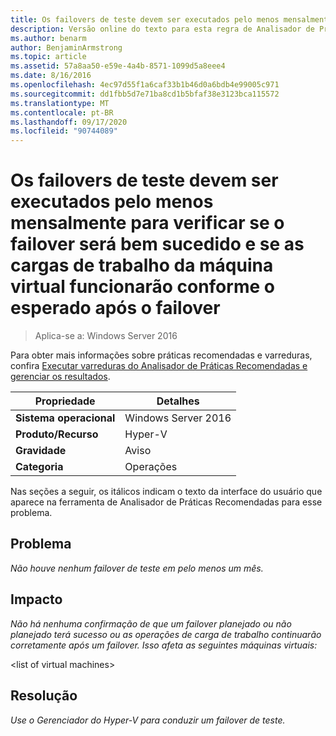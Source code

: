```yaml
---
title: Os failovers de teste devem ser executados pelo menos mensalmente para verificar se o failover será bem sucedido e se as cargas de trabalho da máquina virtual funcionarão conforme o esperado após o failover
description: Versão online do texto para esta regra de Analisador de Práticas Recomendadas.
ms.author: benarm
author: BenjaminArmstrong
ms.topic: article
ms.assetid: 57a8aa50-e59e-4a4b-8571-1099d5a8eee4
ms.date: 8/16/2016
ms.openlocfilehash: 4ec97d55f1a6caf33b1b46d0a6bdb4e99005c971
ms.sourcegitcommit: dd1fbb5d7e71ba8cd1b5bfaf38e3123bca115572
ms.translationtype: MT
ms.contentlocale: pt-BR
ms.lasthandoff: 09/17/2020
ms.locfileid: "90744089"
---
```

# <a name="test-failovers-should-be-carried-out-at-least-monthly-to-verify-that-failover-will-succeed-and-that-virtual-machine-workloads-will-operate-as-expected-after-failover"></a>Os failovers de teste devem ser executados pelo menos mensalmente para verificar se o failover será bem sucedido e se as cargas de trabalho da máquina virtual funcionarão conforme o esperado após o failover

>Aplica-se a: Windows Server 2016

Para obter mais informações sobre práticas recomendadas e varreduras, confira [Executar varreduras do Analisador de Práticas Recomendadas e gerenciar os resultados](https://go.microsoft.com/fwlink/p/?LinkID=223177).

|Propriedade|Detalhes|
|-|-|
|**Sistema operacional**|Windows Server 2016|
|**Produto/Recurso**|Hyper-V|
|**Gravidade**|Aviso|
|**Categoria**|Operações|

Nas seções a seguir, os itálicos indicam o texto da interface do usuário que aparece na ferramenta de Analisador de Práticas Recomendadas para esse problema.

## <a name="issue"></a>Problema
*Não houve nenhum failover de teste em pelo menos um mês.*

## <a name="impact"></a>Impacto
*Não há nenhuma confirmação de que um failover planejado ou não planejado terá sucesso ou as operações de carga de trabalho continuarão corretamente após um failover. Isso afeta as seguintes máquinas virtuais:*

\<list of virtual machines>

## <a name="resolution"></a>Resolução
*Use o Gerenciador do Hyper-V para conduzir um failover de teste.*



